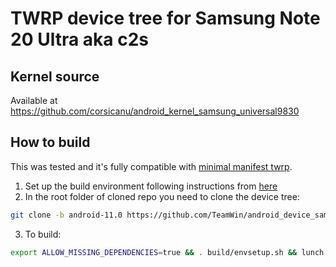 # TWRP device tree for Samsung Note 20 Ultra aka c2s

## Kernel source 
Available at https://github.com/corsicanu/android_kernel_samsung_universal9830

## How to build
This was tested and it's fully compatible with [minimal manifest twrp](https://github.com/minimal-manifest-twrp/platform_manifest_twrp_aosp).
1. Set up the build environment following instructions from [here](https://github.com/minimal-manifest-twrp/platform_manifest_twrp_aosp/blob/twrp-11/README.md#getting-started)
2. In the root folder of cloned repo you need to clone the device tree:
```bash
git clone -b android-11.0 https://github.com/TeamWin/android_device_samsung_c2s.git device/samsung/c2s
```
3. To build:
```bash
export ALLOW_MISSING_DEPENDENCIES=true && . build/envsetup.sh && lunch twrp_c2s-eng && mka recoveryimage -j128
```

